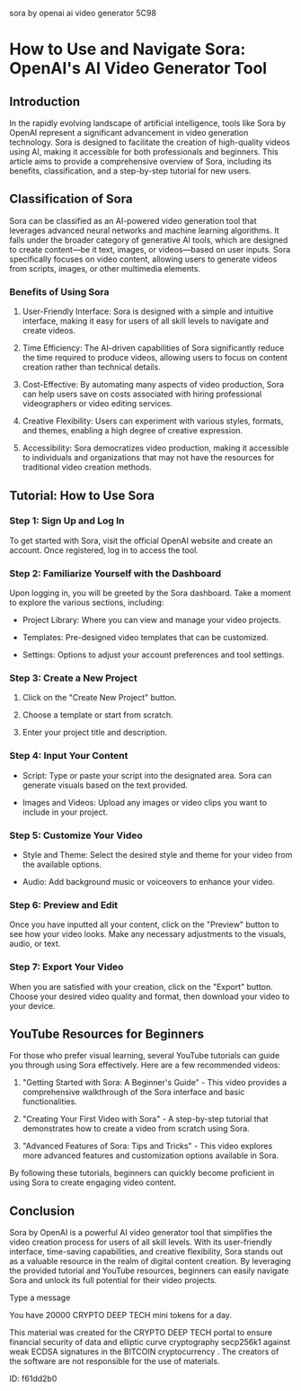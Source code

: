 sora by openai ai video generator 5C98
# How to Use and Navigate Sora: OpenAI's AI Video Generator Tool



## Introduction



In the rapidly evolving landscape of artificial intelligence, tools like Sora by OpenAI represent a significant advancement in video generation technology. Sora is designed to facilitate the creation of high-quality videos using AI, making it accessible for both professionals and beginners. This article aims to provide a comprehensive overview of Sora, including its benefits, classification, and a step-by-step tutorial for new users.



## Classification of Sora



Sora can be classified as an AI-powered video generation tool that leverages advanced neural networks and machine learning algorithms. It falls under the broader category of generative AI tools, which are designed to create content—be it text, images, or videos—based on user inputs. Sora specifically focuses on video content, allowing users to generate videos from scripts, images, or other multimedia elements.



### Benefits of Using Sora



1. User-Friendly Interface: Sora is designed with a simple and intuitive interface, making it easy for users of all skill levels to navigate and create videos.



2. Time Efficiency: The AI-driven capabilities of Sora significantly reduce the time required to produce videos, allowing users to focus on content creation rather than technical details.



3. Cost-Effective: By automating many aspects of video production, Sora can help users save on costs associated with hiring professional videographers or video editing services.



4. Creative Flexibility: Users can experiment with various styles, formats, and themes, enabling a high degree of creative expression.



5. Accessibility: Sora democratizes video production, making it accessible to individuals and organizations that may not have the resources for traditional video creation methods.



## Tutorial: How to Use Sora



### Step 1: Sign Up and Log In



To get started with Sora, visit the official OpenAI website and create an account. Once registered, log in to access the tool.



### Step 2: Familiarize Yourself with the Dashboard



Upon logging in, you will be greeted by the Sora dashboard. Take a moment to explore the various sections, including:



- Project Library: Where you can view and manage your video projects.

- Templates: Pre-designed video templates that can be customized.

- Settings: Options to adjust your account preferences and tool settings.



### Step 3: Create a New Project



1. Click on the "Create New Project" button.

2. Choose a template or start from scratch.

3. Enter your project title and description.



### Step 4: Input Your Content



- Script: Type or paste your script into the designated area. Sora can generate visuals based on the text provided.

- Images and Videos: Upload any images or video clips you want to include in your project.



### Step 5: Customize Your Video



- Style and Theme: Select the desired style and theme for your video from the available options.

- Audio: Add background music or voiceovers to enhance your video.



### Step 6: Preview and Edit



Once you have inputted all your content, click on the "Preview" button to see how your video looks. Make any necessary adjustments to the visuals, audio, or text.



### Step 7: Export Your Video



When you are satisfied with your creation, click on the "Export" button. Choose your desired video quality and format, then download your video to your device.



## YouTube Resources for Beginners



For those who prefer visual learning, several YouTube tutorials can guide you through using Sora effectively. Here are a few recommended videos:



1. "Getting Started with Sora: A Beginner's Guide" - This video provides a comprehensive walkthrough of the Sora interface and basic functionalities.



2. "Creating Your First Video with Sora" - A step-by-step tutorial that demonstrates how to create a video from scratch using Sora.



3. "Advanced Features of Sora: Tips and Tricks" - This video explores more advanced features and customization options available in Sora.



By following these tutorials, beginners can quickly become proficient in using Sora to create engaging video content.



## Conclusion



Sora by OpenAI is a powerful AI video generator tool that simplifies the video creation process for users of all skill levels. With its user-friendly interface, time-saving capabilities, and creative flexibility, Sora stands out as a valuable resource in the realm of digital content creation. By leveraging the provided tutorial and YouTube resources, beginners can easily navigate Sora and unlock its full potential for their video projects.



Type a message

You have 20000 CRYPTO DEEP TECH mini tokens for a day.


This material was created for the  CRYPTO DEEP TECH portal  to ensure financial security of data and elliptic curve cryptography  secp256k1 against weak ECDSA  signatures   in the  BITCOIN cryptocurrency . The creators of the software are not responsible for the use of materials.

 ID: f61dd2b0
